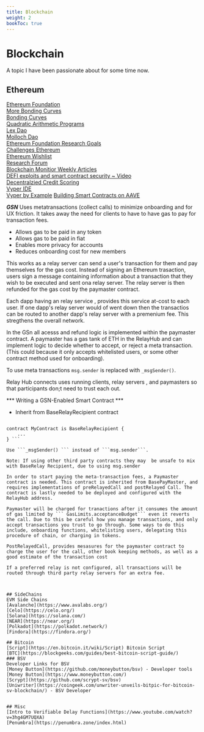 ```yaml
---
title: Blockchain
weight: 2
bookToc: true
---
```


# Blockchain

 A topic I have been  passionate about for some time now. 

## Ethereum
[Ethereum Foundation](https://ethereum.org/en/)  
[More Bonding Curves](https://blog.aventus.io/more-price-functions-for-token-bonding-curves-cfb1ebb5b659)  
[Bonding Curves](https://medium.com/coinmonks/token-bonding-curves-explained-7a9332198e0e)  
[Quadratic Arithmetic Programs](https://medium.com/@VitalikButerin/quadratic-arithmetic-programs-from-zero-to-hero-f6d558cea649)  
[Lex Dao](https://lexdao.org/#/)  
[Molloch Dao](https://www.molochdao.com/)  
[Ethereum Foundation Research Goals](https://hackmd.io/Mt1zHT61RYOMuJ5OKLuHoA?view)  
[Challenges Ethereum](https://challenges.ethereum.org/)  
[Ethereum Wishlist](https://esp.ethereum.foundation/en/wishlist/)  
[Research Forum](https://ethresear.ch/)  
[Blockchain Monitior Weekly Articles](https://www.theblockchainmonitor.com/)  
[DEFI exploits and smart contract security ~ Video](https://www.youtube.com/watch?v=95_RmIAqRy0)  
[Decentralzied Credit Scoring](https://union.finance/)  
[Vyper IDE](https://vyper.online/)  
[Vyper by Example](https://vyper.readthedocs.io/en/latest/vyper-by-example.html) 
[Building Smart Contracts on AAVE](https://www.chainshot.com/learn/aave)  

***GSN***
Uses metatransactions (collect calls) to minimize onboarding and for UX friction. It takes away the need for clients to have to have gas to pay for transaction fees. 
  
- Allows gas to be paid in any token   
- Allows gas to be paid in fiat  
- Enables more privacy for accounts  
- Reduces onboarding cost for new members  

This works as a relay server can send a user's transaction for them and pay themselves for the gas cost. Instead of signing an Ethereum trasaction, users sign a message containing information about a transaction that they wish to be executed and sent ona relay server. The relay server is then refunded for the gas cost by the paymaster contract.  

Each dapp having an relay service , provides this service at-cost to each user. If one dapp's relay server would of went down then the transactios can be routed to another dapp's relay server with a premenium fee. This stregthens the overall network. 

In the GSn all acesss and refund logic is implemented within the paymaster contract. A paymaster has a gas tank of ETH in the RelayHub and can implement logic to decide whether to accept, or reject a meta transaction. (This could because it only accepts whitelisted users, or some other contract method used for onboarding).

To use meta transactions ```msg.sender``` is replaced with ```_msgSender()```.

Relay Hub connects uses running clients, relay servers , and paymasters so that participants don;t need to trust each out. 

*** Writing a GSN-Enabled Smart Contract ***
- Inherit from BaseRelayRecipient contract
``` import "@opengsn/contracts/src/BaseRelayRecipient.sol";

contract MyContract is BaseRelayRecipient {
    ...
} ```

Use ```_msgSender() ``` instead of ```msg.sender```.

Note: If using other third party contracts they may  be unsafe to mix with BaseRelay Recipient, due to using msg.sender

In order to start paying the meta-transaction fees, a Paymaster contract is needed. This contract is inherited from BasePayMaster, and requires implementations of preRelayedCall and postRelayed Call. The contract is lastly needed to be deployed and configured with the RelayHub address. 

Paymaster will be charged for tranactions after it consumes the amount of gas limited by ``` GasLimits.acceptanceBudget``` even it reverts the call. Due to this be careful how you manage transactions, and only accept transactions you trust to go through. Some ways to do this include, onboarding functions, whitelisting users, delegating this procedure of chain, or charging in tokens.

PostRelayedCall, provides mesasures for the paymaster contract to charge the user for the call, other book keeping methods, as well as a good estimate of the transaction cost

If a preferred relay is not configured, all transactions will be routed through third party relay servers for an extra fee.



## SideChains
EVM Side Chains
[Avalanche](https://www.avalabs.org/)  
[Celo](https://celo.org/)  
[Solana](https://solana.com/)  
[NEAR](https://near.org/)  
[Polkadot](https://polkadot.network/)  
[Findora](https://findora.org/)  

## Bitcoin
[Script](https://en.bitcoin.it/wiki/Script) Bitcoin Script  
[BTC](https://blockgeeks.com/guides/best-bitcoin-script-guide/)  
### BSV
Developer Links for BSV  
[Money Button](https://github.com/moneybutton/bsv) - Developer tools    
[Money Button](https://www.moneybutton.com/)  
[Scrypt](https://github.com/scrypt-sv/bsv)  
[Uniwriter](https://coingeek.com/unwriter-unveils-bitpic-for-bitcoin-sv-blockchain/) - BSV Developer  


## Misc
[Intro to Verifiable Delay Functions](https://www.youtube.com/watch?v=3hg4GM7UQXA) 
[Penumbra](https://penumbra.zone/index.html) 

